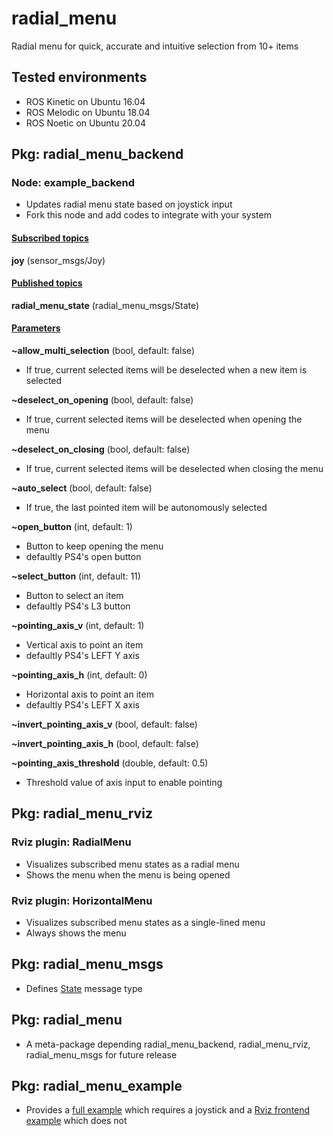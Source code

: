 # radial_menu

Radial menu for quick, accurate and intuitive selection from 10+ items

## Tested environments
* ROS Kinetic on Ubuntu 16.04
* ROS Melodic on Ubuntu 18.04
* ROS Noetic on Ubuntu 20.04

## Pkg: radial_menu_backend
### Node: example_backend
* Updates radial menu state based on joystick input
* Fork this node and add codes to integrate with your system

#### <u>Subscribed topics</u>
**joy** (sensor_msgs/Joy)

#### <u>Published topics</u>
**radial_menu_state** (radial_menu_msgs/State)

#### <u>Parameters</u>
**~allow_multi_selection** (bool, default: false)
* If true, current selected items will be deselected when a new item is selected

**~deselect_on_opening** (bool, default: false)
* If true, current selected items will be deselected when opening the menu

**~deselect_on_closing** (bool, default: false)
* If true, current selected items will be deselected when closing the menu

**~auto_select** (bool, default: false)
* If true, the last pointed item will be autonomously selected

**~open_button** (int, default: 1)
* Button to keep opening the menu
* defaultly PS4's open button

**~select_button** (int, default: 11)
* Button to select an item
* defaultly PS4's L3 button

**~pointing_axis_v** (int, default: 1)
* Vertical axis to point an item
* defaultly PS4's LEFT Y axis

**~pointing_axis_h** (int, default: 0)
* Horizontal axis to point an item
* defaultly PS4's LEFT X axis

**~invert_pointing_axis_v** (bool, default: false)

**~invert_pointing_axis_h** (bool, default: false)

**~pointing_axis_threshold** (double, default: 0.5)
* Threshold value of axis input to enable pointing

## Pkg: radial_menu_rviz
### Rviz plugin: RadialMenu
* Visualizes subscribed menu states as a radial menu
* Shows the menu when the menu is being opened

### Rviz plugin: HorizontalMenu
* Visualizes subscribed menu states as a single-lined menu 
* Always shows the menu

## Pkg: radial_menu_msgs
* Defines [State](radial_menu_msgs/msg/State.msg) message type

## Pkg: radial_menu
* A meta-package depending radial_menu_backend, radial_menu_rviz, radial_menu_msgs for future release

## Pkg: radial_menu_example
* Provides a [full example](radial_menu_example/launch/example_full.launch) which requires a joystick and a [Rviz frontend example](radial_menu_example/launch/example_rviz.launch) which does not